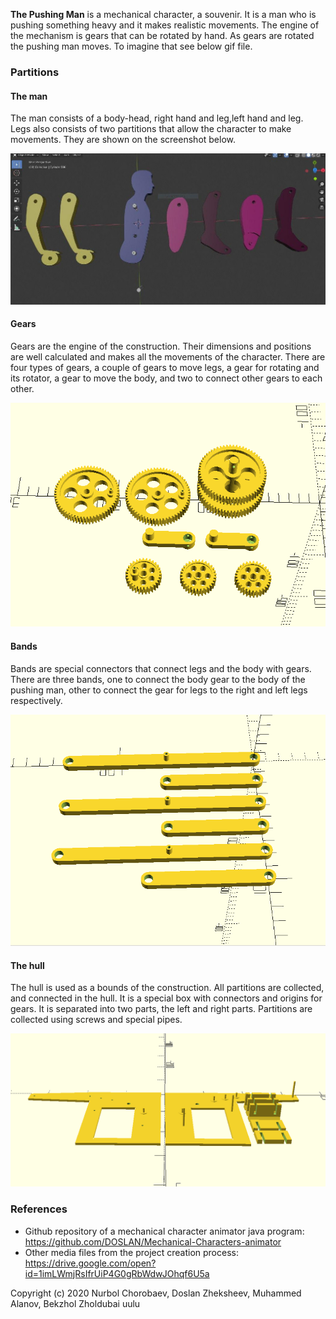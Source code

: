 **The Pushing Man** is a mechanical character, a souvenir. It is a man who is pushing something heavy and 
it makes realistic movements. The engine of the mechanism is gears that can be rotated by hand. 
As gears are rotated the pushing man moves. To imagine that see below gif file.
 
### Partitions

#### The man
The man consists of a body-head, right hand and leg,left hand and leg. Legs also consists of two partitions 
that allow the character to make movements. They are shown on the screenshot below.	

![the_man](./media/the_man_scaled.jpg)

#### Gears
Gears are the engine of the construction. Their dimensions and positions are well calculated and 
makes all the movements of the character. There are four types of gears, a couple of gears to move legs, 
a gear for rotating and its rotator, a gear to move the body, and two to connect other gears to each other. 

![gears](./media/gears_updated_scaled.png)

#### Bands
Bands are special connectors that connect legs and the body with gears. There are three bands, 
one to connect the body gear to the body of the pushing man, other to connect the gear for legs to the right and 
left legs respectively.

![bands](./media/bands_scaled.png)

#### The hull
The hull is used as a bounds of the construction. All partitions are collected, and connected in the hull. 
It is a special box with connectors and origins for gears. It is separated into two parts, the left and right parts. 
Partitions are collected using screws and special pipes.

![the_hull](./media/the_hull_scaled.png)

### References
- Github repository of a mechanical character animator java program:  https://github.com/DOSLAN/Mechanical-Characters-animator
- Other media files from the project creation process: https://drive.google.com/open?id=1imLWmjRsIfrUiP4G0gRbWdwJOhqf6U5a

Copyright (c) 2020 Nurbol Chorobaev, Doslan Zheksheev, Muhammed Alanov, Bekzhol Zholdubai uulu
